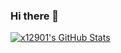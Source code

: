 ### Hi there 👋

<!--
**x12901/x12901** is a ✨ _special_ ✨ repository because its `README.md` (this file) appears on your GitHub profile.

Here are some ideas to get you started:

- 🔭 I’m currently working on ...
- 🌱 I’m currently learning ...
- 👯 I’m looking to collaborate on ...
- 🤔 I’m looking for help with ...
- 💬 Ask me about ...
- 📫 How to reach me: ...
- 😄 Pronouns: ...
- ⚡ Fun fact: ...
-->
[![x12901's GitHub Stats](https://github-readme-stats.vercel.app/api?username=x12901&show_icons=true&include_all_commits=true&theme=material-palenight)](https://github.com/x12901)
